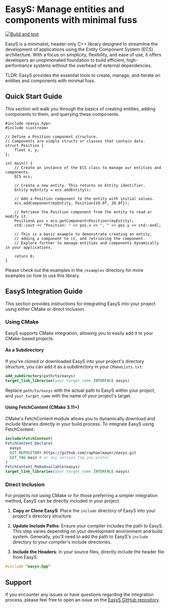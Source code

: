# EasyS: Manage entities and components with minimal fuss

[![Build and test](https://github.com/raphaelmayer/easys/actions/workflows/cmake-build-and-test.yml/badge.svg)](https://github.com/raphaelmayer/easys/actions/workflows/cmake-build-and-test.yml)

EasyS is a minimalist, header-only C++ library designed to streamline the development of applications using the Entity Component System (ECS) architecture. With a focus on simplicity, flexibility, and ease of use, it offers developers an unopinionated foundation to build efficient, high-performance systems without the overhead of external dependencies.

TLDR: EasyS provides the essential tools to create, manage, and iterate on entities and components with minimal fuss.


## Quick Start Guide

This section will walk you through the basics of creating entities, adding components to them, and querying these components.

```
#include <easys.hpp>
#include <iostream>

// Define a Position component structure.
// Components are simple structs or classes that contain data.
struct Position {
    float x, y;
};

int main() {
    // Create an instance of the ECS class to manage our entities and components.
    ECS ecs;

    // Create a new entity. This returns an Entity identifier.
    Entity myEntity = ecs.addEntity();

    // Add a Position component to the entity with initial values.
    ecs.addComponent(myEntity, Position{10.0f, 20.0f});

    // Retrieve the Position component from the entity to read or modify it.
    Position& pos = ecs.getComponent<Position>(myEntity);
    std::cout << "Position: " << pos.x << ", " << pos.y << std::endl;

    // This is a basic example to demonstrate creating an entity,
    // adding a component to it, and retrieving the component.
    // Explore further to manage entities and components dynamically in your applications.

    return 0;
}
```

Please check out the examples in the ```/examples``` directory for more examples on how to use this library.

## EasyS Integration Guide

This section provides instructions for integrating EasyS into your project using either CMake or direct inclusion.

### Using CMake

EasyS supports CMake integration, allowing you to easily add it to your CMake-based projects.

#### As a Subdirectory

If you've cloned or downloaded EasyS into your project's directory structure, you can add it as a subdirectory in your `CMakeLists.txt`:

```cmake
add_subdirectory(path/to/easys)
target_link_libraries(your_target_name INTERFACE easys)
```

Replace `path/to/easys` with the actual path to EasyS within your project, and `your_target_name` with the name of your project's target.

#### Using FetchContent (CMake 3.11+)

CMake's FetchContent module allows you to dynamically download and include libraries directly in your build process. To integrate EasyS using FetchContent:

```cmake
include(FetchContent)
FetchContent_Declare(
  easys
  GIT_REPOSITORY https://github.com/raphaelmayer/easys.git
  GIT_TAG main # or any version tag you prefer
)
FetchContent_MakeAvailable(easys)
target_link_libraries(your_target_name INTERFACE easys)
```

### Direct Inclusion

For projects not using CMake or for those preferring a simpler integration method, EasyS can be directly included in your project.

1. **Copy or Clone EasyS**: Place the `include` directory of EasyS into your project's directory structure.

2. **Update Include Paths**: Ensure your compiler includes the path to EasyS. This step varies depending on your development environment and build system. Generally, you'll need to add the path to EasyS's `include` directory to your compiler's include directories.

3. **Include the Headers**: In your source files, directly include the header file from EasyS:

```cpp
#include "easys.hpp"
```

## Support

If you encounter any issues or have questions regarding the integration process, please feel free to open an issue on the [EasyS GitHub repository](https://github.com/yourusername/EasyS/issues).
